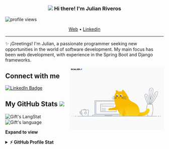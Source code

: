 <!-- Heading -->
<h3 align="center"><img src = "https://raw.githubusercontent.com/MartinHeinz/MartinHeinz/master/wave.gif" width = 30px> Hi there! I'm Julian Riveros</h3>

<!-- Profile Views -->

<p align="left"> <img src="https://komarev.com/ghpvc/?username=JulianRivers&label=Profile%20views&color=0e75b6&style=flat" alt="profile views" />
</p>

<p align="center">
  <a href="#">Web</a> •
  <a href="https://www.linkedin.com/in/julian-riveros/">Linkedin</a>
</p>

 <!-- About section -->

---
✨ ¡Greetings! I'm Julian, a passionate programmer seeking new opportunities in the world of software development. My main focus has been web development, with experience in the Spring Boot and Django frameworks.


<!-- code gif-->
<img align="right" alt="GIF" src="./code.gif" width="300" height="200" />


<!-- About section: END -->


<!-- Conecct section -->

<h2>Connect with me </h3>
    <p>
        <a href="https://www.linkedin.com/in/julian-riveros/"><img src="https://img.shields.io/badge/-JulianRiveros-blue?style=plastic&labelColor=blue&logo=LinkedIn&link=https://linkedin.com/in/egwuenugift" alt="LinkedIn Badge"></a> 
   </p>

 <!-- Conecct section: END -->
 
  <!-- GitHub section -->

 ##  My GitHub Stats <img src = "https://i.pinimg.com/originals/65/c4/f4/65c4f452571be1261e9c623f7da488ac.gif" width = 35px> 
 
 <div>
   <img align="center" src="https://github-readme-streak-stats.herokuapp.com/?user=JulianRivers" alt="Gift's LangStat" />
  <img align="center" src="https://github-readme-stats.vercel.app/api/top-langs?username=JulianRivers&langs_count=10&show_icons=true&locale=en&layout=compact&theme=light" alt="Gift's language" height="192px"  width="500px"/>
</div>

**Expand to view**
<details>
  <summary><b>⚡ GitHub Profile Stat</b></summary>
  <img src="https://github-readme-stats.anuraghazra1.vercel.app/api?username=JulianRivers&show_icons=true" />
</details>
